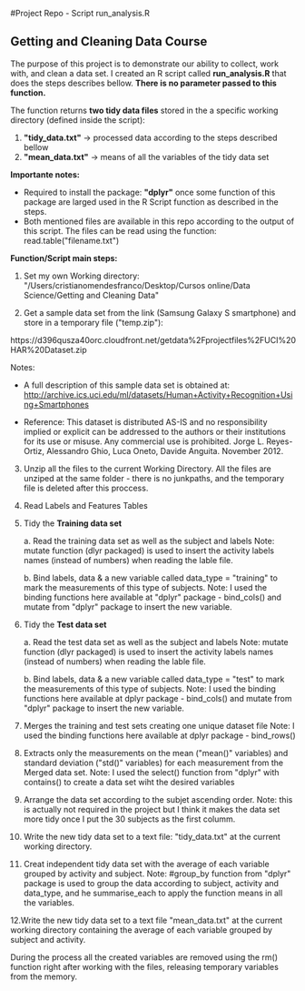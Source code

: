 #Project Repo - Script run_analysis.R
## Getting and Cleaning Data Course

The purpose of this project is to demonstrate our ability to collect, work with, and clean a data set. I created an R script called <b>run_analysis.R</b> that does the steps describes bellow. <b>There is no parameter passed to this function.</b>
 
The function returns <b>two tidy data files</b> stored in the a specific working directory (defined inside the script):

  1) <b>"tidy_data.txt"</b> -> processed data according to the steps described bellow     
  2) <b>"mean_data.txt"</b> -> means of all the variables of the tidy data set
 
<b>Importante notes:</b> 

* Required to install the package: <b>"dplyr"</b> once some function of this package are larged used in the R Script function as described in the steps.
* Both mentioned files are available in this repo according to the output of this script. The files can be read using the function: read.table("filename.txt")

<b>Function/Script main steps:</b>

  1. Set my own Working directory: 
  "/Users/cristianomendesfranco/Desktop/Cursos online/Data Science/Getting and Cleaning Data"

  2. Get a sample data set from the link (Samsung Galaxy S smartphone) and store in a temporary file ("temp.zip"):
  <link> https://d396qusza40orc.cloudfront.net/getdata%2Fprojectfiles%2FUCI%20HAR%20Dataset.zip </link>

 Notes: 
 * A full description of this sample data set is obtained at:    <link>http://archive.ics.uci.edu/ml/datasets/Human+Activity+Recognition+Using+Smartphones</link>
 
 * Reference: This dataset is distributed AS-IS and no responsibility implied or explicit can be addressed to the authors or their institutions for its use or misuse. Any commercial use is prohibited. Jorge L. Reyes-Ortiz, Alessandro Ghio, Luca Oneto, Davide Anguita. November 2012.

  3. Unzip all the files to the current Working Directory. All the files are unziped at the same folder - there is no junkpaths, and the temporary file is deleted after this proccess.

  4. Read Labels and Features Tables 
  
  5. Tidy the <b>Training data set </b>
  
     a. Read the training data set as well as the subject and labels
        Note: mutate function (dlyr packaged) is used to insert the activity labels names (instead of numbers) when reading the lable file.

     b. Bind labels, data & a new variable called data_type = "training" to mark the measurements of this type of subjects.
     Note: I used the binding functions here available at "dplyr" package - bind_cols() and mutate from "dplyr" package to insert the new variable.
     
  6. Tidy the <b>Test data set </b>
  
     a. Read the test data set as well as the subject and labels
        Note: mutate function (dlyr packaged) is used to insert the activity labels names (instead of numbers) when reading the lable file.

     b. Bind labels, data & a new variable called data_type = "test" to mark the measurements of this type of subjects.
     Note: I used the binding functions here available at dplyr package - bind_cols() and mutate from "dplyr" package to insert the new variable.

  7. Merges the training and test sets creating one unique dataset file
     Note: I used the binding functions here available at dplyr package - bind_rows()
  
  8. Extracts only the measurements on the mean ("mean()" variables) and standard deviation ("std()" variables) for each measurement from the Merged data set.
     Note: I used the select() function from "dplyr" with contains() to create a data set wiht the desired variables 

  9. Arrange the data set according to the subjet ascending order.
     Note: this is actually not required in the project but I think it makes the data set more tidy once I put the 30 subjects as the first columm.

  10. Write the new tidy data set to a text file: "tidy_data.txt" at the current working directory.
  
  11. Creat independent tidy data set with the average of each variable grouped by activity and subject.
      Note: #group_by function from "dplyr" package is used to group the data according to subject, activity and data_type, and he summarise_each to apply the function means in all the variables.   
  
  12.Write the new tidy data set to a text file "mean_data.txt" at the current working directory containing the average of each variable grouped by subject and activity.

During the process all the created variables are removed using the rm() function right after working with the files, releasing temporary variables from the memory.
